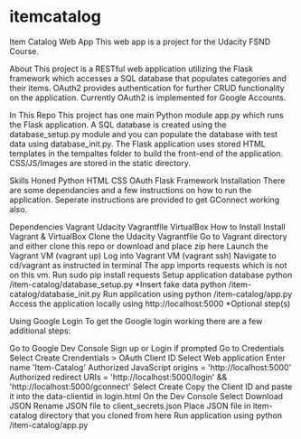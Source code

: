 # itemcatalog
Item Catalog Web App
This web app is a project for the Udacity FSND Course.

About
This project is a RESTful web application utilizing the Flask framework which accesses a SQL database that populates categories and their items. OAuth2 provides authentication for further CRUD functionality on the application. Currently OAuth2 is implemented for Google Accounts.

In This Repo
This project has one main Python module app.py which runs the Flask application. A SQL database is created using the database_setup.py module and you can populate the database with test data using database_init.py. The Flask application uses stored HTML templates in the tempaltes folder to build the front-end of the application. CSS/JS/Images are stored in the static directory.

Skills Honed
Python
HTML
CSS
OAuth
Flask Framework
Installation
There are some dependancies and a few instructions on how to run the application. Seperate instructions are provided to get GConnect working also.

Dependencies
Vagrant
Udacity Vagrantfile
VirtualBox
How to Install
Install Vagrant & VirtualBox
Clone the Udacity Vagrantfile
Go to Vagrant directory and either clone this repo or download and place zip here
Launch the Vagrant VM (vagrant up)
Log into Vagrant VM (vagrant ssh)
Navigate to cd/vagrant as instructed in terminal
The app imports requests which is not on this vm. Run sudo pip install requests
Setup application database python /item-catalog/database_setup.py
*Insert fake data python /item-catalog/database_init.py
Run application using python /item-catalog/app.py
Access the application locally using http://localhost:5000
*Optional step(s)

Using Google Login
To get the Google login working there are a few additional steps:

Go to Google Dev Console
Sign up or Login if prompted
Go to Credentials
Select Create Crendentials > OAuth Client ID
Select Web application
Enter name 'Item-Catalog'
Authorized JavaScript origins = 'http://localhost:5000'
Authorized redirect URIs = 'http://localhost:5000/login' && 'http://localhost:5000/gconnect'
Select Create
Copy the Client ID and paste it into the data-clientid in login.html
On the Dev Console Select Download JSON
Rename JSON file to client_secrets.json
Place JSON file in item-catalog directory that you cloned from here
Run application using python /item-catalog/app.py
